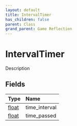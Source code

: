 ```yaml
---
layout: default
title: IntervalTimer
has_children: false
parent: Class
grand_parent: Game Reflection
---
```

# IntervalTimer
Description 

## Fields

| Type | Name |
|:----------|:--------------|
| [float](/riftbreaker-wiki/docs/game-reflection/components/float/) | time_interval |
| [float](/riftbreaker-wiki/docs/game-reflection/components/float/) | time_passed |

